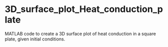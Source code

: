 # 3D_surface_plot_Heat_conduction_plate
MATLAB code to create a 3D surface plot of heat conduction in a square plate, given initial conditions.
